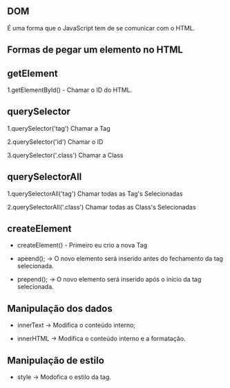 ## DOM

É uma forma que o JavaScript tem de se comunicar com o HTML.

## Formas de pegar um elemento no HTML

## getElement

1.getElementById() - Chamar o ID do HTML.

## querySelector

1.querySelector('tag') Chamar a Tag

2.querySelector('id') Chamar o ID

3.querySelector('.class') Chamar a Class

## querySelectorAll

1.querySelectorAll('tag') Chamar todas as Tag's Selecionadas

2.querySelectorAll('.class') Chamar todas as Class's Selecionadas

## createElement
* createElement() - Primeiro eu crio a nova Tag

* apeend(); -> O novo elemento será inserido antes do fechamento da tag selecionada.

* prepend(); -> O novo elemento será inserido após o início da tag selecionada.

## Manipulação dos dados
* innerText -> Modifica o conteúdo interno;

* innerHTML -> Modifica o conteúdo interno e a formatação.

## Manipulação de estilo
* style -> Modofica o estilo da tag.
